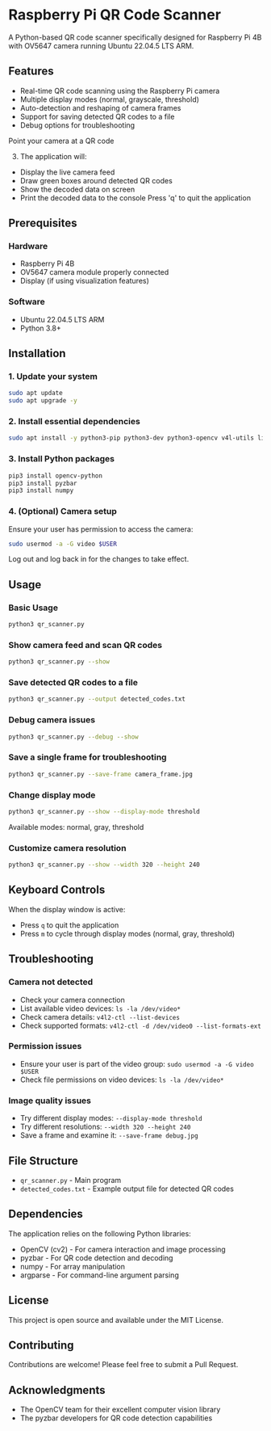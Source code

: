# Raspberry Pi QR Code Scanner

A Python-based QR code scanner specifically designed for Raspberry Pi 4B with OV5647 camera running Ubuntu 22.04.5 LTS ARM.

## Features

- Real-time QR code scanning using the Raspberry Pi camera
- Multiple display modes (normal, grayscale, threshold)
- Auto-detection and reshaping of camera frames
- Support for saving detected QR codes to a file
- Debug options for troubleshooting

 Point your camera at a QR code
 
 3. The application will:
   - Display the live camera feed
   - Draw green boxes around detected QR codes
   - Show the decoded data on screen
   - Print the decoded data to the console
   Press 'q' to quit the application


## Prerequisites

### Hardware
- Raspberry Pi 4B
- OV5647 camera module properly connected
- Display (if using visualization features)

### Software
- Ubuntu 22.04.5 LTS ARM
- Python 3.8+

## Installation

### 1. Update your system
```bash
sudo apt update
sudo apt upgrade -y
```

### 2. Install essential dependencies
```bash
sudo apt install -y python3-pip python3-dev python3-opencv v4l-utils libopencv-dev
```

### 3. Install Python packages
```bash
pip3 install opencv-python
pip3 install pyzbar
pip3 install numpy
```

### 4. (Optional) Camera setup
Ensure your user has permission to access the camera:
```bash
sudo usermod -a -G video $USER
```
Log out and log back in for the changes to take effect.

## Usage

### Basic Usage
```bash
python3 qr_scanner.py
```

### Show camera feed and scan QR codes
```bash
python3 qr_scanner.py --show
```

### Save detected QR codes to a file
```bash
python3 qr_scanner.py --output detected_codes.txt
```

### Debug camera issues
```bash
python3 qr_scanner.py --debug --show
```

### Save a single frame for troubleshooting
```bash
python3 qr_scanner.py --save-frame camera_frame.jpg
```

### Change display mode
```bash
python3 qr_scanner.py --show --display-mode threshold
```
Available modes: normal, gray, threshold

### Customize camera resolution
```bash
python3 qr_scanner.py --show --width 320 --height 240
```

## Keyboard Controls

When the display window is active:
- Press `q` to quit the application
- Press `m` to cycle through display modes (normal, gray, threshold)

## Troubleshooting

### Camera not detected
- Check your camera connection
- List available video devices: `ls -la /dev/video*`
- Check camera details: `v4l2-ctl --list-devices`
- Check supported formats: `v4l2-ctl -d /dev/video0 --list-formats-ext`

### Permission issues
- Ensure your user is part of the video group: `sudo usermod -a -G video $USER`
- Check file permissions on video devices: `ls -la /dev/video*`

### Image quality issues
- Try different display modes: `--display-mode threshold`
- Try different resolutions: `--width 320 --height 240`
- Save a frame and examine it: `--save-frame debug.jpg`

## File Structure

- `qr_scanner.py` - Main program
- `detected_codes.txt` - Example output file for detected QR codes

## Dependencies

The application relies on the following Python libraries:
- OpenCV (cv2) - For camera interaction and image processing
- pyzbar - For QR code detection and decoding
- numpy - For array manipulation
- argparse - For command-line argument parsing

## License

This project is open source and available under the MIT License.

## Contributing

Contributions are welcome! Please feel free to submit a Pull Request.

## Acknowledgments

- The OpenCV team for their excellent computer vision library
- The pyzbar developers for QR code detection capabilities
